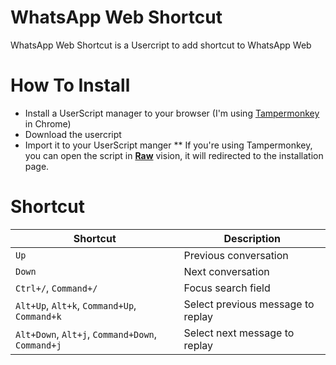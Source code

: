 # WhatsApp Web Shortcut

WhatsApp Web Shortcut is a Usercript to add shortcut to WhatsApp Web

# How To Install
* Install a UserScript manager to your browser (I'm using [Tampermonkey](https://chrome.google.com/webstore/detail/dhdgffkkebhmkfjojejmpbldmpobfkfo) in Chrome)
* Download the usercript
* Import it to your UserScript manger
** If you're using Tampermonkey, you can open the script in **[Raw](https://github.com/lai32290/whatsapp-web-shortcut/raw/master/WhatsApp%20Shortcuts.user.js)** vision, it will redirected to the installation page.

# Shortcut
| Shortcut | Description |
| -------- | ----------- |
| `Up` | Previous conversation |
| `Down` | Next conversation |
| `Ctrl+/`, `Command+/` | Focus search field |
| `Alt+Up`, `Alt+k`, `Command+Up`, `Command+k` | Select previous message to replay |
| `Alt+Down`, `Alt+j`, `Command+Down`, `Command+j` | Select next message to replay |
